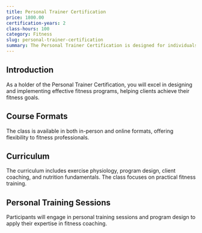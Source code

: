 ```yaml
---
title: Personal Trainer Certification
price: 1800.00
certification-years: 2
class-hours: 100
category: Fitness
slug: personal-trainer-certification
summary: The Personal Trainer Certification is designed for individuals pursuing a career in fitness and personal training roles. This comprehensive class covers exercise physiology, program design, and client coaching. It equips candidates with the skills needed to design and implement effective fitness programs.
---
```


## Introduction

As a holder of the Personal Trainer Certification, you will excel in designing and implementing effective fitness programs, helping clients achieve their fitness goals.

## Course Formats

The class is available in both in-person and online formats, offering flexibility to fitness professionals.

## Curriculum

The curriculum includes exercise physiology, program design, client coaching, and nutrition fundamentals. The class focuses on practical fitness training.

## Personal Training Sessions

Participants will engage in personal training sessions and program design to apply their expertise in fitness coaching.

